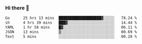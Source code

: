 ### Hi there 👋

<!--START_SECTION:waka-->

```txt
Go      25 hrs 13 mins  ███████████████████▓░░░░░   78.24 %
sh      4 hrs 39 mins   ███▓░░░░░░░░░░░░░░░░░░░░░   14.44 %
YAML    1 hr 58 mins    █▓░░░░░░░░░░░░░░░░░░░░░░░   06.11 %
JSON    13 mins         ▒░░░░░░░░░░░░░░░░░░░░░░░░   00.69 %
Text    5 mins          ░░░░░░░░░░░░░░░░░░░░░░░░░   00.28 %
```

<!--END_SECTION:waka-->

<!--
**barahouei/barahouei** is a ✨ _special_ ✨ repository because its `README.md` (this file) appears on your GitHub profile.

Here are some ideas to get you started:

- 🔭 I’m currently working on ...
- 🌱 I’m currently learning ...
- 👯 I’m looking to collaborate on ...
- 🤔 I’m looking for help with ...
- 💬 Ask me about ...
- 📫 How to reach me: ...
- 😄 Pronouns: ...
- ⚡ Fun fact: ...
-->
